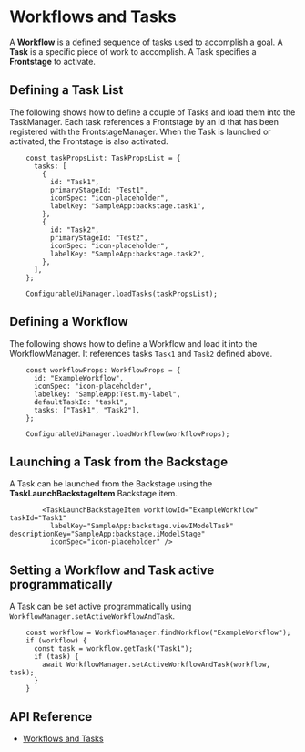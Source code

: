 # Workflows and Tasks

A **Workflow** is a defined sequence of tasks used to accomplish a goal.
A **Task** is a specific piece of work to accomplish.
A Task specifies a **Frontstage** to activate.

## Defining a Task List

The following shows how to define a couple of Tasks and load them into the TaskManager.
Each task references a Frontstage by an Id that has been registered with the FrontstageManager.
When the Task is launched or activated, the Frontstage is also activated.

```JS
    const taskPropsList: TaskPropsList = {
      tasks: [
        {
          id: "Task1",
          primaryStageId: "Test1",
          iconSpec: "icon-placeholder",
          labelKey: "SampleApp:backstage.task1",
        },
        {
          id: "Task2",
          primaryStageId: "Test2",
          iconSpec: "icon-placeholder",
          labelKey: "SampleApp:backstage.task2",
        },
      ],
    };

    ConfigurableUiManager.loadTasks(taskPropsList);
```

## Defining a Workflow

The following shows how to define a Workflow and load it into the WorkflowManager. It references tasks `Task1` and `Task2` defined above.

```JS
    const workflowProps: WorkflowProps = {
      id: "ExampleWorkflow",
      iconSpec: "icon-placeholder",
      labelKey: "SampleApp:Test.my-label",
      defaultTaskId: "task1",
      tasks: ["Task1", "Task2"],
    };

    ConfigurableUiManager.loadWorkflow(workflowProps);
```

## Launching a Task from the Backstage

A Task can be launched from the Backstage using the **TaskLaunchBackstageItem** Backstage item.

```TSX
        <TaskLaunchBackstageItem workflowId="ExampleWorkflow" taskId="Task1"
          labelKey="SampleApp:backstage.viewIModelTask" descriptionKey="SampleApp:backstage.iModelStage"
          iconSpec="icon-placeholder" />
```

## Setting a Workflow and Task active programmatically

A Task can be set active programmatically using `WorkflowManager.setActiveWorkflowAndTask`.

```TS
    const workflow = WorkflowManager.findWorkflow("ExampleWorkflow");
    if (workflow) {
      const task = workflow.getTask("Task1");
      if (task) {
        await WorkflowManager.setActiveWorkflowAndTask(workflow, task);
      }
    }
```

## API Reference

* [Workflows and Tasks]($ui-framework:WorkflowTask)
